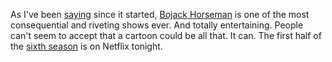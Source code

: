 As I've been <a href="https://duckduckgo.com/?q=site%3Ascripting.com+%22bojack+horseman%22&t=h_&ia=web">saying</a> since it started, <a href="https://www.theguardian.com/tv-and-radio/2019/oct/24/how-bojack-horseman-became-a-surprise-heartbreaking-hit">Bojack Horseman</a> is one of the most consequential and riveting shows ever. And totally entertaining. People can't seem to accept that a cartoon could be all that. It can. The first half of the <a href="https://www.newsweek.com/bojack-horseman-season-6-netflix-1467313?fbclid=IwAR1x3_NtlXIgIYewpInO5oFyjjRIArLFQmm5SataD2UZNudvOe32qejxAFo">sixth season</a> is on Netflix tonight. 
